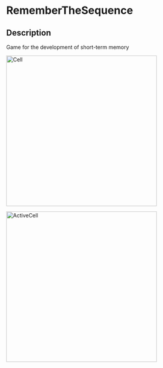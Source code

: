 # RememberTheSequence
<h2>Description</h2>
<p>Game for the development of short-term memory</p>
<p><img src="https://github.com/RatmirW/RememberTheSequence/blob/main/images/cell.png" alt="Cell" height="400"/></p>
<p></p>
<p><img src="https://github.com/RatmirW/RememberTheSequence/blob/main/images/activeCell.png" alt="ActiveCell" height="400"/></p>

